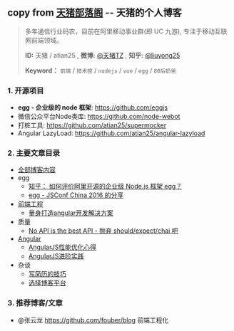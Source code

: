 ## copy from [天猪部落阁](http://atian25.github.io) -- 天猪的个人博客

> 多年通信行业码农，目前在阿里移动事业群(即 UC 九游), 专注于移动互联网前端领域。
>
> **ID:** 天猪 / atian25 , **微博:** [@天猪TZ](http://weibo.com/liuyong25) , **知乎:** [@liuyong25](http://www.zhihu.com/people/liuyong25)
>
> **Keyword：** `前端` / `技术控` / `nodejs` / `vue` / `egg` / `80后奶爸`

### 1. 开源项目
- **egg - 企业级的 node 框架**: https://github.com/eggjs
- 微信公众平台Node类库: https://github.com/node-webot
- 打桩工具: https://github.com/atian25/supermocker
- Angular LazyLoad: https://github.com/atian25/angular-lazyload

### 2. 主要文章目录

- [全部博客内容](https://github.com/atian25/atian25.github.io/issues)
- egg
  - [知乎： 如何评价阿里开源的企业级 Node.js 框架 egg？](https://github.com/atian25/blog/issues/18)
  - [egg - JSConf China 2016 的分享](https://github.com/atian25/blog/issues/13)
- [前端工程](https://github.com/atian25/atian25.github.io/labels/%E5%89%8D%E7%AB%AF%E5%B7%A5%E7%A8%8B)
  - [量身打造angular开发解决方案](posts/angular-fis/01.md)
- 质量
  - [No API is the best API - 抛弃 should/expect/chai 吧](https://github.com/atian25/blog/issues/16)
- [Angular](https://github.com/atian25/atian25.github.io/labels/angular)
  - [AngularJS性能优化心得](http://atian25.github.io/5)
  - [AngularJS进阶实践](http://atian25.github.io/6)
- 杂谈
  - [写简历的技巧](http://atian25.github.io/3)
  - [选择博客平台](http://atian25.github.io/7)

### 3. 推荐博客/文章
- @张云龙 https://github.com/fouber/blog 前端工程化
